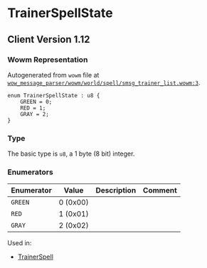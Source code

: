 # TrainerSpellState
## Client Version 1.12

### Wowm Representation

Autogenerated from `wowm` file at [`wow_message_parser/wowm/world/spell/smsg_trainer_list.wowm:3`](https://github.com/gtker/wow_messages/tree/main/wow_message_parser/wowm/world/spell/smsg_trainer_list.wowm#L3).

```rust,ignore
enum TrainerSpellState : u8 {
    GREEN = 0;
    RED = 1;
    GRAY = 2;
}
```
### Type
The basic type is `u8`, a 1 byte (8 bit) integer.
### Enumerators
| Enumerator | Value  | Description | Comment |
| --------- | -------- | ----------- | ------- |
| `GREEN` | 0 (0x00) |  |  |
| `RED` | 1 (0x01) |  |  |
| `GRAY` | 2 (0x02) |  |  |

Used in:
* [TrainerSpell](trainerspell.md)
